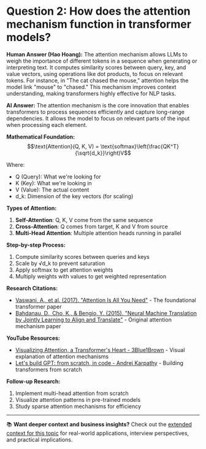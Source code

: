 # Question 2: How does the attention mechanism function in transformer models?

**Human Answer (Hao Hoang):**
The attention mechanism allows LLMs to weigh the importance of different tokens in a sequence when generating or interpreting text. It computes similarity scores between query, key, and value vectors, using operations like dot products, to focus on relevant tokens. For instance, in "The cat chased the mouse," attention helps the model link "mouse" to "chased." This mechanism improves context understanding, making transformers highly effective for NLP tasks.

**AI Answer:**
The attention mechanism is the core innovation that enables transformers to process sequences efficiently and capture long-range dependencies. It allows the model to focus on relevant parts of the input when processing each element.

**Mathematical Foundation:**
$$\text{Attention}(Q, K, V) = \text{softmax}\left(\frac{QK^T}{\sqrt{d_k}}\right)V$$

Where:
- Q (Query): What we're looking for
- K (Key): What we're looking in
- V (Value): The actual content
- d_k: Dimension of the key vectors (for scaling)

**Types of Attention:**
1. **Self-Attention**: Q, K, V come from the same sequence
2. **Cross-Attention**: Q comes from target, K and V from source
3. **Multi-Head Attention**: Multiple attention heads running in parallel

**Step-by-step Process:**
1. Compute similarity scores between queries and keys
2. Scale by √d_k to prevent saturation
3. Apply softmax to get attention weights
4. Multiply weights with values to get weighted representation

**Research Citations:**
- [Vaswani, A., et al. (2017). "Attention Is All You Need"](https://arxiv.org/abs/1706.03762) - The foundational transformer paper
- [Bahdanau, D., Cho, K., & Bengio, Y. (2015). "Neural Machine Translation by Jointly Learning to Align and Translate"](https://arxiv.org/abs/1409.0473) - Original attention mechanism paper

**YouTube Resources:**
- [Visualizing Attention, a Transformer's Heart - 3Blue1Brown](https://www.youtube.com/watch?v=eMlx5fFNoYc) - Visual explanation of attention mechanisms
- [Let's build GPT: from scratch, in code - Andrej Karpathy](https://www.youtube.com/watch?v=kCc8FmEb1nY) - Building transformers from scratch

**Follow-up Research:**
1. Implement multi-head attention from scratch
2. Visualize attention patterns in pre-trained models
3. Study sparse attention mechanisms for efficiency

---

📚 **Want deeper context and business insights?** Check out the [extended context for this topic](content/02_attention_mechanism_context.md) for real-world applications, interview perspectives, and practical implications.